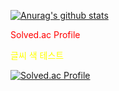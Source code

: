 

[![Anurag's github stats](https://github-readme-stats.vercel.app/api?username=jerry0339)](https://github.com/anuraghazra/github-readme-stats)

<span style="color: red">Solved.ac Profile</span>

<span style="color:yellow">글씨 색 테스트</span>

[![Solved.ac Profile](http://mazassumnida.wtf/api/generate_badge?boj=jcu011)](https://solved.ac/jcu011)

